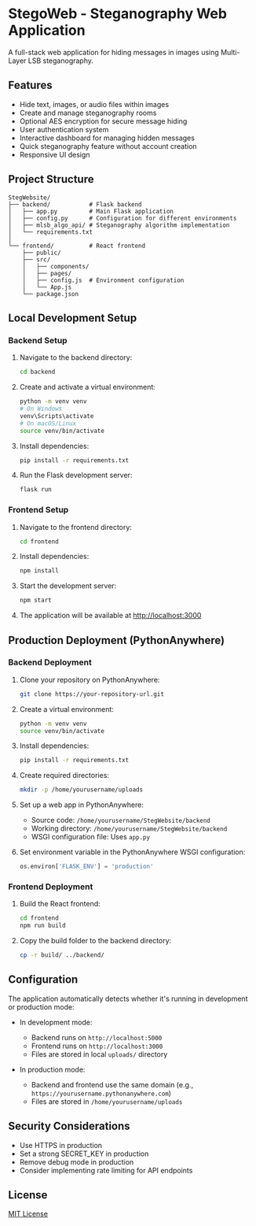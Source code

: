 # StegoWeb - Steganography Web Application

A full-stack web application for hiding messages in images using Multi-Layer LSB steganography.

## Features

- Hide text, images, or audio files within images
- Create and manage steganography rooms
- Optional AES encryption for secure message hiding
- User authentication system
- Interactive dashboard for managing hidden messages
- Quick steganography feature without account creation
- Responsive UI design

## Project Structure

```
StegWebsite/
├── backend/           # Flask backend
│   ├── app.py         # Main Flask application
│   ├── config.py      # Configuration for different environments
│   ├── mlsb_algo_api/ # Steganography algorithm implementation
│   └── requirements.txt
│
└── frontend/          # React frontend
    ├── public/
    ├── src/
    │   ├── components/
    │   ├── pages/
    │   ├── config.js  # Environment configuration
    │   └── App.js
    └── package.json
```

## Local Development Setup

### Backend Setup

1. Navigate to the backend directory:
   ```bash
   cd backend
   ```

2. Create and activate a virtual environment:
   ```bash
   python -m venv venv
   # On Windows
   venv\Scripts\activate
   # On macOS/Linux
   source venv/bin/activate
   ```

3. Install dependencies:
   ```bash
   pip install -r requirements.txt
   ```

4. Run the Flask development server:
   ```bash
   flask run
   ```

### Frontend Setup

1. Navigate to the frontend directory:
   ```bash
   cd frontend
   ```

2. Install dependencies:
   ```bash
   npm install
   ```

3. Start the development server:
   ```bash
   npm start
   ```

4. The application will be available at [http://localhost:3000](http://localhost:3000)

## Production Deployment (PythonAnywhere)

### Backend Deployment

1. Clone your repository on PythonAnywhere:
   ```bash
   git clone https://your-repository-url.git
   ```

2. Create a virtual environment:
   ```bash
   python -m venv venv
   source venv/bin/activate
   ```

3. Install dependencies:
   ```bash
   pip install -r requirements.txt
   ```

4. Create required directories:
   ```bash
   mkdir -p /home/yourusername/uploads
   ```

5. Set up a web app in PythonAnywhere:
   - Source code: `/home/yourusername/StegWebsite/backend`
   - Working directory: `/home/yourusername/StegWebsite/backend`
   - WSGI configuration file: Uses `app.py`

6. Set environment variable in the PythonAnywhere WSGI configuration:
   ```python
   os.environ['FLASK_ENV'] = 'production'
   ```

### Frontend Deployment

1. Build the React frontend:
   ```bash
   cd frontend
   npm run build
   ```

2. Copy the build folder to the backend directory:
   ```bash
   cp -r build/ ../backend/
   ```

## Configuration

The application automatically detects whether it's running in development or production mode:

- In development mode:
  - Backend runs on `http://localhost:5000`
  - Frontend runs on `http://localhost:3000`
  - Files are stored in local `uploads/` directory

- In production mode:
  - Backend and frontend use the same domain (e.g., `https://yourusername.pythonanywhere.com`)
  - Files are stored in `/home/yourusername/uploads`

## Security Considerations

- Use HTTPS in production
- Set a strong SECRET_KEY in production
- Remove debug mode in production
- Consider implementing rate limiting for API endpoints

## License

[MIT License](LICENSE)
